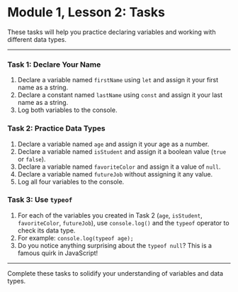 # Module 1, Lesson 2: Tasks

These tasks will help you practice declaring variables and working with different data types.

---

### Task 1: Declare Your Name

1.  Declare a variable named `firstName` using `let` and assign it your first name as a string.
2.  Declare a constant named `lastName` using `const` and assign it your last name as a string.
3.  Log both variables to the console.

### Task 2: Practice Data Types

1.  Declare a variable named `age` and assign it your age as a number.
2.  Declare a variable named `isStudent` and assign it a boolean value (`true` or `false`).
3.  Declare a variable named `favoriteColor` and assign it a value of `null`.
4.  Declare a variable named `futureJob` without assigning it any value.
5.  Log all four variables to the console.

### Task 3: Use `typeof`

1.  For each of the variables you created in Task 2 (`age`, `isStudent`, `favoriteColor`, `futureJob`), use `console.log()` and the `typeof` operator to check its data type.
2.  For example: `console.log(typeof age);`
3.  Do you notice anything surprising about the `typeof null`? This is a famous quirk in JavaScript!

---

Complete these tasks to solidify your understanding of variables and data types.
